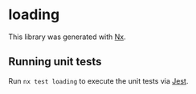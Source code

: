 # loading

This library was generated with [Nx](https://nx.dev).

## Running unit tests

Run `nx test loading` to execute the unit tests via [Jest](https://jestjs.io).
